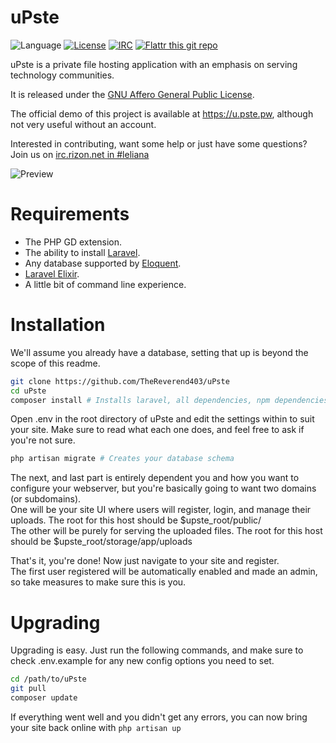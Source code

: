 uPste
==========

![Language](https://img.shields.io/badge/language-PHP-blue.svg?style=flat-square)
[![License](https://img.shields.io/badge/license-AGPLv3-blue.svg?style=flat-square)](https://www.gnu.org/licenses/agpl-3.0.en.html)
[![IRC](https://img.shields.io/badge/chat-IRC-green.svg?style=flat-square)](https://qchat.rizon.net/?channels=leliana)
[![Flattr this git repo](http://api.flattr.com/button/flattr-badge-large.png)](https://flattr.com/submit/auto?user_id=TheReverend403&url=https://github.com/TheReverend403/uPste&title=uPste&language=&tags=github&category=software)

uPste is a private file hosting application with an emphasis on serving technology communities.

It is released under the [GNU Affero General Public License](https://www.gnu.org/licenses/agpl-3.0.html).

The official demo of this project is available at https://u.pste.pw, although not very useful without an account.

Interested in contributing, want some help or just have some questions? Join us on [irc.rizon.net in #leliana](https://qchat.rizon.net/?channels=leliana)

![Preview](https://a.pste.pw/WAZs.png)

# Requirements

* The PHP GD extension.
* The ability to install [Laravel](http://laravel.com/docs/5.1/installation).
* Any database supported by [Eloquent](http://laravel.com/docs/5.1/database#configuration).
* [Laravel Elixir](https://laravel.com/docs/5.1/elixir#installation).
* A little bit of command line experience.

# Installation

We'll assume you already have a database, setting that up is beyond the scope of this readme.

````bash
git clone https://github.com/TheReverend403/uPste
cd uPste
composer install # Installs laravel, all dependencies, npm dependencies, compiles assets and generates your app key.
````

Open .env in the root directory of uPste and edit the settings within to suit your site. Make sure to read what each one does, and feel free to ask if you're not sure.

````bash
php artisan migrate # Creates your database schema
````

The next, and last part is entirely dependent you and how you want to configure your webserver, 
but you're basically going to want two domains (or subdomains).  
One will be your site UI where users will register, login, and manage their uploads. The root for this host should be $upste_root/public/  
The other will be purely for serving the uploaded files. The root for this host should be $upste_root/storage/app/uploads

That's it, you're done! Now just navigate to your site and register.  
The first user registered will be automatically enabled and made an admin, so take measures to make sure this is you.

# Upgrading

Upgrading is easy. Just run the following commands, and make sure to check .env.example for any new config options you need to set.

````bash
cd /path/to/uPste
git pull
composer update
````

If everything went well and you didn't get any errors, you can now bring your site back online with `php artisan up`
